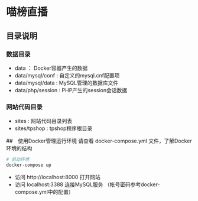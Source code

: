 # 喵榜直播

## 目录说明

### 数据目录
- data ： Docker容器产生的数据
- data/mysql/conf : 自定义的mysql.cnf配置项
- data/mysql/data : MySQL管理的数据库文件
- data/php/session : PHP产生的session会话数据

### 网站代码目录
- sites : 网站代码目录列表
- sites/tpshop : tpshop程序根目录



##　使用Docker管理运行环境
请查看 docker-compose.yml 文件，了解Docker环境的结构
```bash
# 启动环境
docker-compose up
```
- 访问 http://localhost:8000 打开网站
- 访问 localhost:3388 连接MySQL服务 （帐号密码参考docker-compose.yml中的配置）